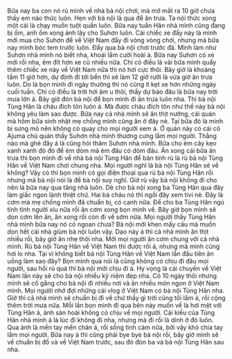 Bữa nay ba con nó rủ mình về nhà bà nội chơi, mà mở mắt ra 10 giờ chưa thấy em nào thức luôn. Hẹn với bà nội là qua để ăn trưa. Ta nói thức xong một cái là chạy muốn tuột quần luôn. Bữa nay tuần Hân nhà mình cũng đang bị ốm, anh ốm xong ảnh lây cho Suhơn luôn. Cái chiếc xe đẩy này là mình mới mua cho Suhơn để về Việt Nam đẩy đi vòng vòng chơi, nhưng mà bữa nay mình bóc tem trước luôn. Đẩy qua bà nội chơi trước đã. Mình làm như Suhơn nhà mình nó biết nha, khoái lắm cười hoài à. Bữa nay Suhơn có xe mới rồi nha, êm đít hơn xe cũ nhiều nữa. Chỉ có điều là vài bữa mình quẩy thêm chiếc xe này về Việt Nam nữa thì nó hơi cực thôi. Bây giờ là khoảng tầm 11 giờ hơn, dự định đi tới bển thì sẽ làm 12 giờ rưỡi là vừa giờ ăn trưa luôn. Do là bọn mình đi ngày thường thì nó cũng ít kẹt xe hơn những ngày cuối tuần. Chỉ có điều là trời hơi âm u thôi, thấy dự báo đâu là bữa nay trời mưa lớn á. Bây giờ đón bà nội để bọn mình đi ăn trưa luôn nha. 
Thì bà nội Tùng Hân là cháu đích tôn luôn á. Mà được cháu đích tôn như thế này bà nội không yêu làm sao được. Bữa nay cả nhà mình sẽ ăn thịt nướng, cái quán mà hôm bữa sinh nhật mẹ chồng mình cũng ăn ở đây nè. Tại bữa đó là mình bị sưng mỏ nên không có quay cho mọi người xem á. Ở quán này có cái cô Ajuma chủ quán thấy Suhơn nhà mình thương cưng lắm mọi người. Thằng nào mà ghé đây á là cũng hỏi thăm Suhơn nhà mình. Bữa cho ẻm cây kẹo xanh xanh đỏ đỏ để ẻm dòm mà ẻm đâu có dòm đâu. Ăn xong cái bữa ăn trưa thì bọn mình đi về nhà bà nội Tùng Hân để bàn tính rủ là rủ bà nội Tùng Hân về Việt Nam chơi chung nha. Mọi người nghĩ là bà nội Tùng Hân sẽ về không? 
Vậy có thì bọn mình có gọi điện thoại qua rủ bà nội Tùng Hân rồi nhưng mà bà nội nói là để bà nội suy nghĩ. Giờ rủ vậy bà nội không đi cho nên là bữa nay qua tăng nhà luôn. Dẻ cho bà nội xong ba Tùng Hân qua đây làm giấc ngon lành thiệt chứ. Hai bà cháu nó thì ngồi đây xem tivi nè. Đây là cơm mà mẹ chồng mình đã chuẩn bị, có canh nữa. Để cho ba Tùng Hân ngủ tỉnh tỉnh người xíu nữa rồi ăn cơm xong bọn mình về. 
Bây giờ bọn mình sẽ dọn cơm lên ăn, ăn xong rồi còn đi về sớm nữa. Mọi người thấy Tùng Hân nhà mình bữa nay nó có ngoan chưa? Bà nội mới khen mấy câu mà muốn dọn hết cái nhà giùm bà nội luôn vậy. Dạo này á thì cả nhà mình ăn thịt nhiều rồi, bây giờ ăn nhẹ thôi nha. Mời mọi người ăn cơm chung với cả nhà mình.
Rủ bà nội Tùng Hân về Việt Nam thì được rồi á, nhưng mà mình cũng hơi lo nha. Tại vì không biết bà nội Tùng Hân về Việt Nam lần đầu tiên ăn uống làm sao đây? Bọn mình qua nói là cũng không có chịu đi đâu mọi người, sau hồi rủ quá thì bà nội mới chịu đi á. Hy vọng là cái chuyến về Việt Nam lần này sẽ cho bà nội nhiều kỷ niệm đẹp nha. Có 10 ngày thôi nhưng mình sẽ cố gắng cho bà nội đi nhiều nơi và ăn nhiều món ngon ở Việt Nam mình. Mọi người nhớ đợi những cái vlog ở Việt Nam có bà nội Tùng Hân nha. Giờ thì cả nhà mình sẽ chuẩn bị đi về chứ thấy gì trời cũng tối lắm á, rồi cộng thêm trời mưa nữa. Mỗi lần bọn mình đi qua bên này muốn về là hơi mệt với Tùng Hân á, ảnh sàn hoài không có chịu về mọi người. Cái kiểu của Tùng Hân nhà mình á là lúc đi không đi nha, nhưng mà đi rồi là dính ở đó luôn. Qua ảnh là mến tay mến chân á, rồi sống tình cảm nữa, bởi vậy khó chia tay lắm mọi người. Bữa nay á thì cũng phải bye bye bà nội rồi, bây giờ mình sẽ về chuẩn bị đồ và về Việt Nam trước, sau đó đón ba và bà nội Tùng Hân sau nha.
